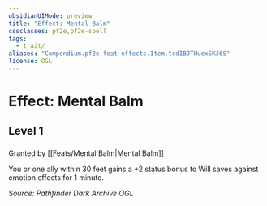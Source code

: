```yaml
---
obsidianUIMode: preview
title: "Effect: Mental Balm"
cssclasses: pf2e,pf2e-spell
tags:
  - trait/
aliases: "Compendium.pf2e.feat-effects.Item.tcdIBJTHuexSKJ6S"
license: OGL
---
```

# Effect: Mental Balm
## Level 1
### 






Granted by [[Feats/Mental Balm|Mental Balm]]

You or one ally within 30 feet gains a +2 status bonus to Will saves against emotion effects for 1 minute.

*Source: Pathfinder Dark Archive*
*OGL*